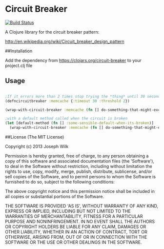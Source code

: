 # Circuit Breaker

[![Build Status](https://travis-ci.org/josephwilk/circuit-breaker.png?branch=master)](https://travis-ci.org/josephwilk/circuit-breaker)

A Clojure library for the circuit breaker pattern:

http://en.wikipedia.org/wiki/Circuit_breaker_design_pattern


##Installation

Add the dependency from https://clojars.org/circuit-breaker to your project.clj file

## Usage

```clojure

;If it errors more than 2 times stop trying the *thing* until 30 seconds have passed
(defncircuitbreaker :memcache {:timeout 30 :threshold 2})

(wrap-with-circuit-breaker :memcache (fn [] do-something-that-might-exception))

;with a default method called when the circuit is broken
(let [default-method (fn [] :some-sensible-default-when-its-broken)]
  (wrap-with-circuit-breaker :memcache (fn [] do-something-that-might-exception) default-method))
```

##License
(The MIT License)

Copyright (c) 2013 Joseph Wilk

Permission is hereby granted, free of charge, to any person obtaining a copy of this software and associated documentation files (the 'Software'), to deal in the Software without restriction, including without limitation the rights to use, copy, modify, merge, publish, distribute, sublicense, and/or sell copies of the Software, and to permit persons to whom the Software is furnished to do so, subject to the following conditions:

The above copyright notice and this permission notice shall be included in all copies or substantial portions of the Software.

THE SOFTWARE IS PROVIDED 'AS IS', WITHOUT WARRANTY OF ANY KIND, EXPRESS OR IMPLIED, INCLUDING BUT NOT LIMITED TO THE WARRANTIES OF MERCHANTABILITY, FITNESS FOR A PARTICULAR PURPOSE AND NONINFRINGEMENT. IN NO EVENT SHALL THE AUTHORS OR COPYRIGHT HOLDERS BE LIABLE FOR ANY CLAIM, DAMAGES OR OTHER LIABILITY, WHETHER IN AN ACTION OF CONTRACT, TORT OR OTHERWISE, ARISING FROM, OUT OF OR IN CONNECTION WITH THE SOFTWARE OR THE USE OR OTHER DEALINGS IN THE SOFTWARE.